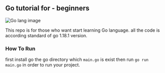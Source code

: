 ## Go tutorial for - beginners

![Go lang image](https://sourcelevel.io/wp-content/uploads/golang_lint.jpeg)

This repo is for those who want start learning Go language.
all the code is according standard of go 1.18.1 version.

### How To Run

first install go the go directory which `main.go` is exist then run `go run main.go`
in order to run your project.
